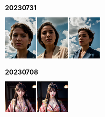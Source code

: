 ## 20230731
<img src="https://github.com/eric-projects/Stable-Diffusion-Pictures/blob/main/2023/20230731/000091738331892-人物.png" width="100px"> <img src="https://github.com/eric-projects/Stable-Diffusion-Pictures/blob/main/2023/20230731/000101738331893-人物.png" width="100px"> <img src="https://github.com/eric-projects/Stable-Diffusion-Pictures/blob/main/2023/20230731/000111738331894-人物.png" width="100px">

## 20230708
<img src="https://github.com/eric-projects/Stable-Diffusion-Pictures/blob/main/2023/20230708/00007166250247-人物-美女.png" width="100px"> <img src="https://github.com/eric-projects/Stable-Diffusion-Pictures/blob/main/2023/20230708/00006166250247-人物-美女.png" width="100px">

#